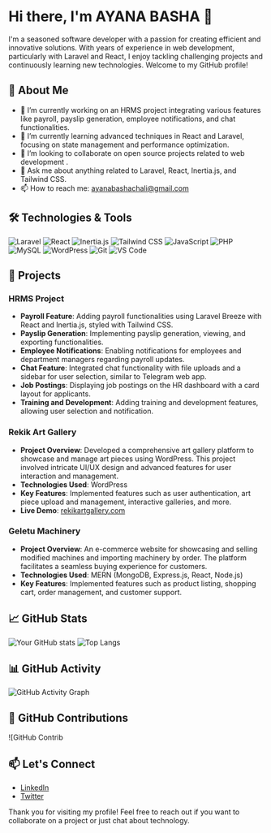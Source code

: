 # Hi there, I'm AYANA BASHA 👋

I'm a seasoned software developer with a passion for creating efficient and innovative solutions. With years of experience in web development, particularly with Laravel and React, I enjoy tackling challenging projects and continuously learning new technologies. Welcome to my GitHub profile!

## 🚀 About Me

- 🔭 I’m currently working on an HRMS project integrating various features like payroll, payslip generation, employee notifications, and chat functionalities.
- 🌱 I’m currently learning advanced techniques in React and Laravel, focusing on state management and performance optimization.
- 👯 I’m looking to collaborate on open source projects related to web development .
- 💬 Ask me about anything related to Laravel, React, Inertia.js, and Tailwind CSS.
- 📫 How to reach me: ayanabashachali@gmail.com

## 🛠️ Technologies & Tools

![Laravel](https://img.shields.io/badge/Laravel-F05340?style=flat&logo=laravel&logoColor=white)
![React](https://img.shields.io/badge/React-20232A?style=flat&logo=react&logoColor=61DAFB)
![Inertia.js](https://img.shields.io/badge/Inertia.js-2B2D42?style=flat&logo=inertia&logoColor=white)
![Tailwind CSS](https://img.shields.io/badge/Tailwind_CSS-38B2AC?style=flat&logo=tailwind-css&logoColor=white)
![JavaScript](https://img.shields.io/badge/JavaScript-323330?style=flat&logo=javascript&logoColor=F7DF1E)
![PHP](https://img.shields.io/badge/PHP-777BB4?style=flat&logo=php&logoColor=white)
![MySQL](https://img.shields.io/badge/MySQL-4479A1?style=flat&logo=mysql&logoColor=white)
![WordPress](https://img.shields.io/badge/WordPress-21759B?style=flat&logo=wordpress&logoColor=white)
![Git](https://img.shields.io/badge/Git-F05032?style=flat&logo=git&logoColor=white)
![VS Code](https://img.shields.io/badge/VS_Code-007ACC?style=flat&logo=visual-studio-code&logoColor=white)

## 📝 Projects

### HRMS Project
- **Payroll Feature**: Adding payroll functionalities using Laravel Breeze with React and Inertia.js, styled with Tailwind CSS.
- **Payslip Generation**: Implementing payslip generation, viewing, and exporting functionalities.
- **Employee Notifications**: Enabling notifications for employees and department managers regarding payroll updates.
- **Chat Feature**: Integrated chat functionality with file uploads and a sidebar for user selection, similar to Telegram web app.
- **Job Postings**: Displaying job postings on the HR dashboard with a card layout for applicants.
- **Training and Development**: Adding training and development features, allowing user selection and notification.

### Rekik Art Gallery
- **Project Overview**: Developed a comprehensive art gallery platform to showcase and manage art pieces using WordPress. This project involved intricate UI/UX design and advanced features for user interaction and management.
- **Technologies Used**: WordPress
- **Key Features**: Implemented features such as user authentication, art piece upload and management, interactive galleries, and more.
- **Live Demo**: [rekikartgallery.com](http://rekikartgallery.com/)

### Geletu Machinery
- **Project Overview**: An e-commerce website for showcasing and selling modified machines and importing machinery by order. The platform facilitates a seamless buying experience for customers.
- **Technologies Used**: MERN (MongoDB, Express.js, React, Node.js)
- **Key Features**: Implemented features such as product listing, shopping cart, order management, and customer support.

## 📈 GitHub Stats

![Your GitHub stats](https://github-readme-stats.vercel.app/api?username=ayana1709&show_icons=true&hide_border=true)
![Top Langs](https://github-readme-stats.vercel.app/api/top-langs/?username=yourusername&layout=compact&hide_border=true)

## 📊 GitHub Activity

![GitHub Activity Graph](https://activity-graph.herokuapp.com/graph?username=yourusername&bg_color=ffffff&color=000000&line=000000&point=00bfff&area=true&hide_border=true)

## 🥧 GitHub Contributions

![GitHub Contrib
## 📫 Let's Connect

- [LinkedIn](https://www.linkedin.com/in/ayuba123)
- [Twitter](https://twitter.com/ayanabasha)

Thank you for visiting my profile! Feel free to reach out if you want to collaborate on a project or just chat about technology.

